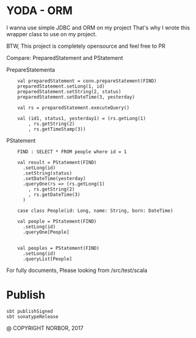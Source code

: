 YODA - ORM
=====
I wanna use simple JDBC and ORM on my project
That's why I wrote this wrapper class to use on my project. 

BTW, This project is completely opensource and feel free to PR



Compare: PreparedStatement and PStatement

PrepareStatementa
```
    val preparedStatement = conn.prepareStatement(FIND)
    preparedStatement.setLong(1, id)
    preparedStatement.setString(2, status)
    preparedStatement.setDateTime(3, yesterday)
    
    val rs = preparedStatement.executeQuery()

    val (id1, status1, yesterday1) = (rs.getLong(1)
        , rs.getString(2)
        , rs.getTimeStamp(3))
```

PStatement
```
    FIND : SELECT * FROM people where id = 1
    
    val result = PStatement(FIND)
      .setLong(id)
      .setString(status)
      .setDateTime(yesterday)
      .queryOne(rs => (rs.getLong(1)
        , rs.getString(2)
        , rs.getDateTime(3)
      ) 

    case class People(id: Long, name: String, born: DateTime)
    
    val people = PStatement(FIND)
      .setLong(id)
      .queryOne[People]
      
      
    val peoples = PStatement(FIND)
      .setLong(id)
      .queryList[People]
```

For fully documents, Please looking from /src/test/scala


Publish 
=====
```
sbt publishSigned
sbt sonatypeRelease
```

@ COPYRIGHT NORBOR, 2017
